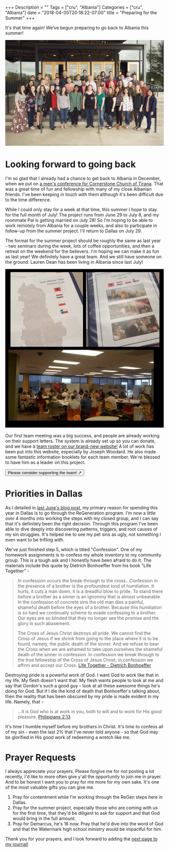 +++
Description = ""
Tags = ["cru", "Albania"]
Categories = ["cru", "Albania"]
date = "2018-04-05T20:18:22-07:00"
title = "Preparing for the Summer"
+++

It's that time again!  We've begun preparing to go back to Albania this summer!

![2018 team photo](/images/2018/2018_albania_group_photo_social.jpg)

# Looking forward to going back

I'm so glad that I already had a chance to get back to Albania in December,
when we put on [a men's conference for Cornerstone Church of Tirana](/post/2017/12_mens_retreat/).
That was a great time of fun and fellowship with many of my close Albanian friends.
I've been keeping in touch with them although it's been difficult due to the time
difference.

While I could only stay for a week at that time, this summer I hope to stay for
the full month of July!  The project runs from June 29 to July 8, and my roommate
Pal is getting married on July 28!  So I'm hoping to be able to work remotely
from Albania for a couple weeks, and also to participate in follow-up from the
summer project.  I'll return to Dallas on July 29.

The format for the summer project should be roughly the same as last year - two
seminars during the week, lots of coffee opportunities, and then a retreat on
the weekend for the believers.  I'm hoping we can make it as fun as last year!
We definitely have a great team.  And we still have someone on the ground:
Lauren Dean has been living in Albania since last July!

![2018 first team meeting](/images/2018/first_team_meeting.jpg)

Our first team meeting was a big success, and people are already working on
their support letters.  The system is already set up so you can donate, and
we have a [team roster on our brand-new website!](http://www.teamalbania.org/2018)
A lot of work has been put into this website, especially by Joseph Woodard.  He
also made some fantastic information booklets for each team member.  We're blessed
to have him as a leader on this project.

<a href="http://www.teamalbania.org/2018#roster"><button class="btn btn-success">
  Please consider supporting the team! ↗
</button></a>

# Priorities in Dallas

As I detailed in [last June's blog post](/post/2017/06_big_decision), my
primary reason for spending this year in Dallas is to go through the ReGeneration
program.  I'm now a little over 4 months into working the steps with my closed
group, and I can say that it's definitely been the right decision.  Through this
program I've been able to dive deeply into discovering patterns, triggers,
and root causes of my sin struggles.  It's helped me to see my pet sins as ugly,
not something I even want to be trifling with.

We've just finished step 5, which is titled "Confession".  One of my homework
assignments is to confess my whole inventory to my community group.  This is a
tough ask and I honestly have been afraid to do it.  The materials include this
quote by Dietrich Bonhoeffer from his book "Life Together" -

> In confession occurs the break-through to the cross…Confession in the presence of a brother is the profoundest 
> kind of humiliation.  It hurts, it cuts a man down, it is a dreadful blow to pride.  To stand there before a 
> brother as a sinner is an ignominy that is almost unbearable.  In the confession of concrete sins the old man 
> dies a painful, shameful death before the eyes of a brother.  Because this humiliation is so hard we 
> continually scheme to evade confessing to a brother.  Our eyes are so blinded that they no longer see the 
> promise and the glory in such abasement.
> 
> The Cross of Jesus Christ destroys all pride.  We cannot find the Cross of Jesus if we shrink from going to the 
> place where it is to be found, namely, the public death of the sinner.  And we refuse to bear the Cross when 
> we are ashamed to take upon ourselves the shameful death of the sinner in confession.  In confession we break 
> through to the true fellowship of the Cross of Jesus Christ, in confession we affirm and accept our Cross.
> <span class="source"><a href="https://www.amazon.com/Together-Dietrich-Bonhoeffer-Readers-Bonhoeffer-Works/dp/1506402763/ref=sr_1_3">Life Together - Dietrich Bonhoeffer</a></span>

Destroying pride is a powerful work of God.  I want God to work like that in my
life.  My flesh doesn't want that.  My flesh wants people to look at me and say
that Gordon's such a good guy - look at all these awesome things he's doing for
God.  But if I die the kind of death that Bonhoeffer's talking about, then the
reality that has been obscured by my pride is made evident in my life.  Namely,
that -

> ...it is God who is at work in you, both to will and to work for His good pleasure.
> <span class="source"><a href="http://biblehub.com/nasb/philippians/2.htm">Philippians 2:13</a></span>

It's time I humble myself before my brothers in Christ.  It's time to confess
all of my sin - even the last 2% that I've never told anyone - so that God may be
glorified in His good work of redeeming a wretch like me.

# Prayer Requests

I always appreciate your prayers.  Please forgive me for not posting a lot recently,
I'd like to more often give y'all the opportunity to join me in prayer.  And
to be honest I want you to pray for me more for my own sake.  It's one of the
most valuable gifts you can give me.

1. Pray for contentment while I'm working through the ReGen steps here in Dallas.
2. Pray for the summer project, especially those who are coming with us for the
   first time, that they'd be diligent to ask for support and that God would bring
   in the full amount.
3. Pray for Demarcus, he's 16 now.  Pray that he'd dive into the word of God
   and that the Watermark high school ministry would be impactful for him.

Thank you for your prayers, and I look forward to adding the
[next page to my journal!](/albania/2017/)
